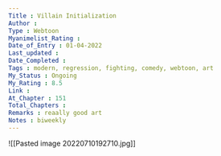 ```yaml
---
Title : Villain Initialization
Author : 
Type : Webtoon
Myanimelist_Rating : 
Date_of_Entry : 01-04-2022
Last_updated : 
Date_Completed : 
Tags : modern, regression, fighting, comedy, webtoon, art
My_Status : Ongoing
My_Rating : 8.5
Link : 
At_Chapter : 151
Total_Chapters : 
Remarks : reaally good art
Notes : biweekly
---
```

![[Pasted image 20220710192710.jpg]]
